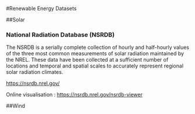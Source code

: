 #Renewable Energy Datasets

##Solar

### National Radiation Database (NSRDB)

The NSRDB is a serially complete collection of hourly and half-hourly values of the three most common measurements of solar radiation maintained by the NREL. These data have been collected at a sufficient number of locations and temporal and spatial scales to accurately represent regional solar radiation climates.

https://nsrdb.nrel.gov/

Online visualisation : https://nsrdb.nrel.gov/nsrdb-viewer

##Wind